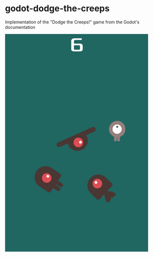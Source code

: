 # godot-dodge-the-creeps
Implementation of the "Dodge the Creeps!" game from the Godot's documentation

![Alt text](dodgethecreeps.png?raw=true "dodgethecreeps")